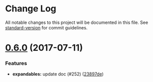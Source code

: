 # Change Log

All notable changes to this project will be documented in this file.
See [standard-version](https://github.com/conventional-changelog/standard-version) for commit guidelines.

<a name="0.6.0"></a>
# [0.6.0](https://github.com/ec-europa/europa-component-library/compare/@ec-europa/ecl-expandables@0.5.0...@ec-europa/ecl-expandables@0.6.0) (2017-07-11)


### Features

* **expandables:** update doc (#252) ([23897de](https://github.com/ec-europa/europa-component-library/commit/23897de))
